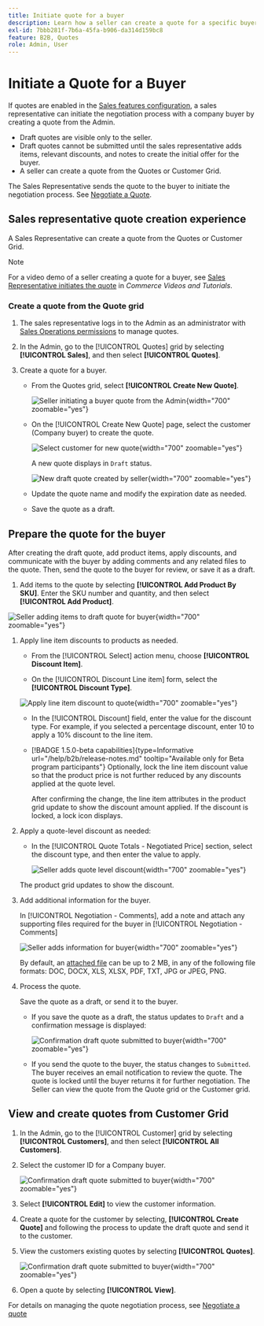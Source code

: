 ```yaml
---
title: Initiate quote for a buyer
description: Learn how a seller can create a quote for a specific buyer to start the negotiation process. The seller can submit quotes only for customers associated with a company account on the selected website.
exl-id: 7bbb281f-7b6a-45fa-b906-da314d159bc8
feature: B2B, Quotes
role: Admin, User
---
```

# Initiate a Quote for a Buyer

If quotes are enabled in the [Sales features configuration](configure-quotes.md), a sales representative can initiate the negotiation process with a company buyer by creating a quote from the Admin.

- Draft quotes are visible only to the seller.
- Draft quotes cannot be submitted until the sales representative adds items, relevant discounts, and notes to create the initial offer for the buyer.
- A seller can create a quote from the Quotes or Customer Grid.

The Sales Representative sends the quote to the buyer to initiate the negotiation process. See [Negotiate a Quote](quote-price-negotiation.md).

## Sales representative quote creation experience

A Sales Representative can create a quote from the Quotes or Customer Grid.

>[!NOTE]
>
>For a video demo of a seller creating a quote for a buyer, see [Sales Representative initiates the quote](https://experienceleague.adobe.com/docs/commerce-learn/tutorials/b2b/b2b-quote/sales-rep-initiates-quote.html) in _Commerce Videos and Tutorials_.

### Create a quote from the Quote grid

1. The sales representative logs in to the Admin as an administrator with [Sales Operations permissions](../systems/permissions.md) to manage quotes.

1. In the Admin, go to the [!UICONTROL Quotes] grid by selecting **[!UICONTROL Sales]**, and then select **[!UICONTROL Quotes]**.

1. Create a quote for a buyer.

   - From the Quotes grid, select **[!UICONTROL Create New Quote]**.

     ![Seller initiating a buyer quote from the Admin](./assets/quote-draft-from-admin.png){width="700" zoomable="yes"}

   - On the [!UICONTROL Create New Quote] page, select the customer (Company buyer) to create the quote.

     ![Select customer for new quote](./assets/quote-draft-from-admin-select-buyer.png){width="700" zoomable="yes"}

     A new quote displays in `Draft` status.

     ![New draft quote created by seller](./assets/quote-create-by-seller.png){width="700" zoomable="yes"}

   - Update the quote name and modify the expiration date as needed.

   - Save the quote as a draft.

## Prepare the quote for the buyer

After creating the draft quote, add product items, apply discounts, and communicate with the buyer by adding comments and any related files to the quote. Then, send the quote to the buyer for review, or save it as a draft.

1. Add items to the quote by selecting **[!UICONTROL Add Product By SKU]**. Enter the SKU number and quantity, and then select **[!UICONTROL Add Product]**.

  ![Seller adding items to draft quote for buyer](./assets/quote-draft-add-items.png){width="700" zoomable="yes"}

1. Apply line item discounts to products as needed.

   - From the [!UICONTROL Select] action menu, choose **[!UICONTROL Discount Item]**.

   - On the [!UICONTROL Discount Line item] form, select the **[!UICONTROL Discount Type]**.

    ![Apply line item discount to quote](./assets/quote-draft-add-items.png){width="700" zoomable="yes"}

   - In the [!UICONTROL Discount] field, enter the value for the discount type. For example, if you selected a percentage discount, enter 10 to apply a 10% discount to the line item.

   - [!BADGE 1.5.0-beta capabilities]{type=Informative url="/help/b2b/release-notes.md" tooltip="Available only for Beta program participants"} Optionally, lock the line item discount value so that the product price is not further reduced by any discounts applied at the quote level.

     After confirming the change, the line item attributes in the product grid update to show the discount amount applied. If the discount is locked, a lock icon displays.

1. Apply a quote-level discount as needed:

   - In the [!UICONTROL Quote Totals - Negotiated Price] section, select the discount type, and then enter the value to apply.

     ![Seller adds quote level discount](./assets/quote-draft-total-discount.png){width="700" zoomable="yes"}

   The product grid updates to show the discount.

1. Add additional information for the buyer.

   In [!UICONTROL Negotiation - Comments], add a note and attach any supporting files required for the buyer in [!UICONTROL Negotiation - Comments]

   ![Seller adds information for buyer](./assets/quote-draft-add-info-for-buyer.png){width="700" zoomable="yes"}

   By default, an [attached file](configure-quotes.md) can be up to 2 MB, in any of the following file formats: DOC, DOCX, XLS, XLSX, PDF, TXT, JPG or JPEG, PNG.

1. Process the quote.

   Save the quote as a draft, or send it to the buyer.

   - If you save the quote as a draft, the status updates to `Draft` and a confirmation message is displayed:

     ![Confirmation draft quote submitted to buyer](./assets/quote-draft-submitted-confirmation.png){width="700" zoomable="yes"}

   - If you send the quote to the buyer, the status changes to `Submitted`. The buyer receives an email notification to review the quote. The quote is locked until the buyer returns it for further negotiation. The Seller can view the quote from the Quote grid or the Customer grid.

## View and create quotes from Customer Grid

1. In the Admin, go to the [!UICONTROL Customer] grid by selecting **[!UICONTROL Customers]**, and then select **[!UICONTROL All Customers]**.

1. Select the customer ID for a Company buyer.

   ![Confirmation draft quote submitted to buyer](./assets/quote-view-customer-quotes.png){width="700" zoomable="yes"}

1. Select **[!UICONTROL Edit]** to view the customer information.

1. Create a quote for the customer by selecting, **[!UICONTROL Create Quote]** and following the process to update the draft quote and send it to the customer.

1. View the customers existing quotes by selecting **[!UICONTROL Quotes]**.

   ![Confirmation draft quote submitted to buyer](./assets/quote-list-from-customer-information.png){width="700" zoomable="yes"}

1. Open a quote by selecting **[!UICONTROL View]**.

For details on managing the quote negotiation process, see [Negotiate a quote](quote-price-negotiation.md)
